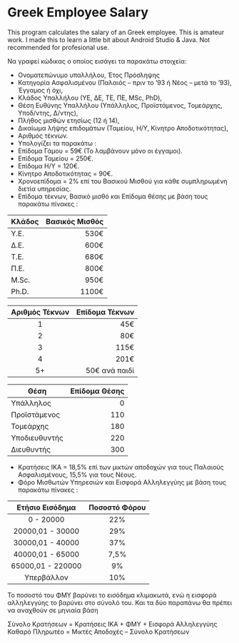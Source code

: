 # Greek Employee Salary
This program calculates the salary of an Greek employee.
This is amateur work. I made this to learn a little bit about Android Studio & Java.
Not recommended for profesional use.

[logo]: /screenshot.png "Screenshot του Προγράμματος"

Να γραφεί κώδικας ο οποίος εισάγει τα παρακάτω στοιχεία:

* Ονοματεπώνυμο υπαλλήλου, Έτος Πρόσληψης
* Κατηγορία Ασφαλισμένου (Παλαιός – πριν το ’93 ή Νέος – μετά το ’93), Έγγαμος ή όχι,
* Κλάδος Υπαλλήλου (ΥΕ, ΔΕ, ΤΕ, ΠΕ, MSc, PhD),
* Θέση Ευθύνης Υπαλλήλου (Υπάλληλος, Προϊστάμενος, Τομεάρχης, Υποδ/ντης, Δ/ντης),
* Πλήθος μισθών ετησίως (12 ή 14),
* Δικαίωμα λήψης επιδομάτων (Ταμείου, Η/Υ, Κίνητρο Αποδοτικότητας),
* Αριθμός τέκνων.
* Υπολογίζει τα παρακάτω :
* Επίδομα Γάμου = 59€ (Το λαμβάνουν μόνο οι έγγαμοι).
* Επίδομα Ταμείου = 250€.
* Επίδομα Η/Υ = 120€.
* Κίνητρο Αποδοτικότητας = 90€.
* Χρονοεπίδομα = 2% επί του Βασικού Μισθού για κάθε συμπληρωμένη διετία υπηρεσίας.
* Επίδομα τέκνων, Βασικό μισθό και Επίδομα θέσης με βάση τους παρακάτω πίνακες :

| Κλάδος | Βασικός Μισθός |
|--------|---------------:|
| Υ.Ε.	 | 530€			  |
| Δ.Ε. 	 | 600€			  |
| Τ.Ε.	 | 680€			  |
| Π.Ε.	 | 800€			  |
| M.Sc.	 | 950€			  |
| Ph.D.  | 1100€		  |

| Αριθμός Τέκνων | Επίδομα Τέκνων |
|:--------------:|---------------:|
| 1				 | 45€			  |
| 2				 | 80€			  |
| 3				 | 115€			  |
| 4				 | 201€			  |
| 5+			 | 50€ ανά παιδί  |

| Θέση 			  | Επίδομα Θέσης |
|-----------------|--------------:|
| Υπάλληλος		  | 0			  |
| Προϊστάμενος	  | 110			  |
| Τομεάρχης		  | 180			  |
| Υποδιευθυντής   | 220			  |
| Διευθυντής      | 300           |

* Κρατήσεις ΙΚΑ = 18,5% επί των μικτών αποδοχών για τους Παλαιούς Ασφαλισμένους, 15,5% για τους Νέους.
* Φόρο Μισθωτών Υπηρεσιών και Εισφορά Αλληλεγγύης με βάση τους παρακάτω πίνακες :

| Ετήσιο Εισόδημα 	| Ποσοστό Φόρου |
|:-----------------:|:-------------:|
| 0 - 20000	  	  	| 22% 		 	|
| 20000,01 - 30000  | 29%		 	|
| 30000,01 - 40000  | 37%			|
| 40000,01 - 65000  | 7,5%			|
| 65000,01 - 220000 | 9%			|
| Υπερβάλλον		| 10%			|

Το ποσοστό του ΦΜΥ βαρύνει το εισόδημα κλιμακωτά, ενώ η εισφορά αλληλεγγύης το βαρύνει στο σύνολό του.
Και τα δύο παραπάνω θα πρέπει να αναχθούν σε μηνιαία βάση

Σύνολο Κρατήσεων = Κρατήσεις ΙΚΑ + ΦΜΥ + Εισφορά Αλληλεγγύης
Καθαρό Πληρωτέο = Μικτές Αποδοχές – Σύνολο Κρατήσεων

